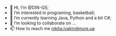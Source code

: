 - 👋 Hi, I’m @DIN-GS;
- 👀 I’m interested in programing, basketball;
- 🌱 I’m currently learning Java, Python and a bit C#;
- 💞️ I’m looking to collaborate on ...
- 📫 How to reach me nikita.ivakin@nure.ua

<!---
DIN-GS/DIN-GS is a ✨ special ✨ repository because its `README.md` (this file) appears on your GitHub profile.
You can click the Preview link to take a look at your changes.
--->
